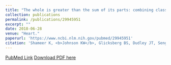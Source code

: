 ```yaml
---
title: "The whole is greater than the sum of its parts: combining classical statistical and machine intelligence methods in medicine"
collection: publications
permalink: /publications/29945951
excerpt: "" 
date: 2018-06-28
venue: "Heart."
paperurl: 'https://www.ncbi.nlm.nih.gov/pubmed/29945951'
citation: 'Shameer K, <b>Johnson KW</b>, Glicksberg BS, Dudley JT, Sengupta PP. Heart. 2018 Jul;104(14):1228. doi: 10.1136/heartjnl-2018-313377. No abstract available.  PubMed ID: 29945951'
---
```


[PubMed Link](https://www.ncbi.nlm.nih.gov/pubmed/29945951)
[Download PDF here](https://kippjohnson.com/files/29945951.pdf)
